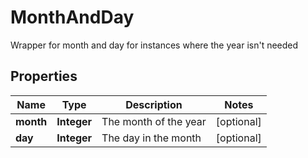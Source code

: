

# MonthAndDay

Wrapper for month and day for instances where the year isn't needed
## Properties

Name | Type | Description | Notes
------------ | ------------- | ------------- | -------------
**month** | **Integer** | The month of the year |  [optional]
**day** | **Integer** | The day in the month |  [optional]




